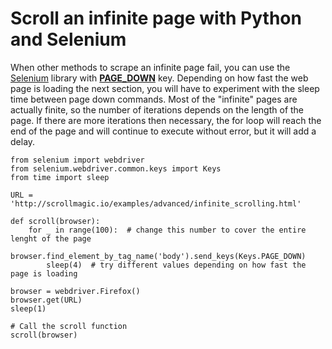 # Scroll an infinite page with Python and Selenium
When other methods to scrape an infinite page fail, you can use the <a href="https://selenium-python.readthedocs.io/">Selenium</a> library with <a href="https://selenium-python.readthedocs.io/api.html?highlight=PAGE_DOWN#module-selenium.webdriver.common.keys"><b>PAGE_DOWN</b></a> key. 
Depending on how fast the web page is loading the next section, you will have to experiment with the sleep time between page down commands. Most of the "infinite" pages are actually finite, so the number of iterations depends on the length of the page. If there are more iterations then necessary, the for loop will reach the end of the page and will continue to execute without error, but it will add a delay.


```
from selenium import webdriver
from selenium.webdriver.common.keys import Keys
from time import sleep

URL = 'http://scrollmagic.io/examples/advanced/infinite_scrolling.html'

def scroll(browser):
    for _ in range(100):  # change this number to cover the entire lenght of the page
        browser.find_element_by_tag_name('body').send_keys(Keys.PAGE_DOWN)
        sleep(4)  # try different values depending on how fast the page is loading

browser = webdriver.Firefox()
browser.get(URL)
sleep(1)

# Call the scroll function
scroll(browser)

```
